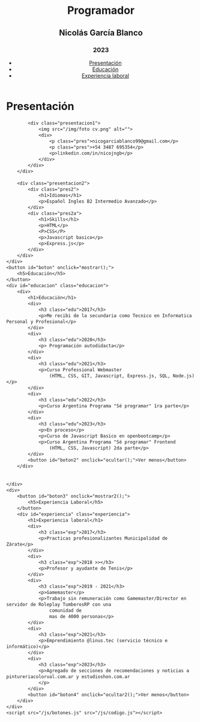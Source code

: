 <!DOCTYPE html>
<html lang="es">

<head>
    <meta charset="UTF-8">
    <meta http-equiv="X-UA-Compatible" content="IE=edge">
    <meta name="viewport" content="width=device-width, initial-scale=1.0">
    <title>Curriculum Vitae</title>
    <link rel="preconnect" href="https://fonts.googleapis.com">
    <link rel="preconnect" href="https://fonts.gstatic.com" crossorigin>
    <link href="https://fonts.googleapis.com/css2?family=Roboto&display=swap" rel="stylesheet">
    <link rel="stylesheet" href="css/estilos.css">
</head>
<div class="gradient"></div>
<header>
    <div>
        <div class="principio">
            <h1 class="programador">Programador</h1>
            <h2 class="nombre">Nicolás García Blanco</h3>
                <h3 class="año">2023
            </h2>
        </div>
        <nav>
            <ul>
                <li><a href="#presentacion">Presentación</a></li>
                <li><a href="#boton">Educación</a> </li>
                <li><a href="#boton3">Experiencia laboral</a> </li>
            </ul>
        </nav>
    </div>

</header>

<body id="fondo" data-speed="4" class="background">
    <div id="#presentacion">
        <div class="presentacion">
            <h1>Presentación</h1>

            <div class="presentacion1">
                <img src="/img/foto cv.png" alt="">
                <div>
                    <p class="pres">nicogarciablanco99@gmail.com</p>
                    <p class="pres">+54 3487 695354</p>
                    <p>linkedin.com/in/nicojngb</p>
                </div>
            </div>
        </div>

        <div class="presentacion2">
            <div class="pres2">
                <h1>Idiomas</h1>
                <p>Español Ingles B2 Intermedio Avanzado</p>
            </div>
            <div class="pres2a">
                <h1>Skills</h1>
                <p>HTML</p>
                <P>CSS</P>
                <p>Javascript basico</p>
                <p>Express.js</p>
            </div>
        </div>
    </div>
    <button id="boton" onclick="mostrar();">
        <h5>Educación</h5>
    </button>
    <div id="educacion" class="educacion">
        <div>
            <h1>Educación</h1>
            <div>
                <h3 class="edu">2017</h3>
                <p>Me recibi de la secundaria como Tecnico en Informatica Personal y Profesional</p>
            </div>
            <div>
                <h3 class="edu">2020</h3>
                <p> Programación autodidacta</p>
            </div>
            <div>
                <h3 class="edu">2021</h3>
                <p>Curso Professional Webmaster
                    (HTML, CSS, GIT, Javascript, Express.js, SQL, Node.js)</p>
            </div>
            <div>
                <h3 class="edu">2022</h3>
                <p>Curso Argentina Programa "Sé programar" 1ra parte</p>
            </div>
            <div>
                <h3 class="edu">2023</h3>
                <p>En proceso</p>
                <p>Curso de Javascript Basico en openbootcamp</p>
                <p>Curso Argentina Programa "Sé programar" Frontend
                    (HTML, CSS, Javascript) 2da parte</p>
            </div>
            <button id="boton2" onclick="ocultar();">Ver menos</button>
        </div>


    </div>
    <div>
        <button id="boton3" onclick="mostrar2();">
            <h5>Experiencia Laboral</h5>
        </button>
        <div id="experiencia" class="experiencia">
            <h1>Experiencia laboral</h1>
            <div>
                <h3 class="exp">2017</h3>
                <p>Practicas profesionalizantes Municipalidad de Zárate</p>
            </div>
            <div>
                <h3 class="exp">2018 >></h3>
                <p>Profesor y ayudante de Tenis</p>
            </div>
            <div>
                <h3 class="exp">2019 - 2021</h3>
                <p>Gamemaster</p>
                <p>Trabajo sin remuneración como Gamemaster/Director en servidor de Roleplay TumberosRP con una
                    comunidad de
                    mas de 4000 personas</p>
            </div>
            <div>
                <h3 class="exp">2021</h3>
                <p>Emprendimiento @linus.tec (servicio técnico e informático)</p>
            </div>
            <div>
                <h3 class="exp">2023</h3>
                <p>Agregado de secciones de recomendaciones y noticias a pintureriacolorval.com.ar y estudioshon.com.ar
                </p>
            </div>
            <button id="boton4" onclick="ocultar2();">Ver menos</button>
        </div>
    </div>
    <script src="/js/botones.js" src="/js/codigo.js"></script>
</body>

</html>
